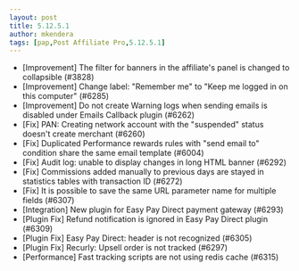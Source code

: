 ```yaml
---
layout: post
title: 5.12.5.1
author: mkendera
tags: [pap,Post Affiliate Pro,5.12.5.1]
---
```


- [Improvement] The filter for banners in the affiliate's panel is changed to collapsible (#3828)
- [Improvement] Change label: "Remember me" to "Keep me logged in on this computer" (#6285)
- [Improvement] Do not create Warning logs when sending emails is disabled under Emails Callback plugin (#6262)
- [Fix] PAN: Creating network account with the "suspended" status doesn't create merchant (#6260)
- [Fix] Duplicated Performance rewards rules with "send email to" condition share the same email template (#6004)
- [Fix] Audit log: unable to display changes in long HTML banner (#6292)
- [Fix] Commissions added manually to previous days are stayed in statistics tables with transaction ID (#6272)
- [Fix] It is possible to save the same URL parameter name for multiple fields (#6307)
- [Integration] New plugin for Easy Pay Direct payment gateway (#6293)
- [Plugin Fix] Refund notification is ignored in Easy Pay Direct plugin (#6309)
- [Plugin Fix] Easy Pay Direct: header is not recognized (#6305)
- [Plugin Fix] Recurly: Upsell order is not tracked (#6297)
- [Performance] Fast tracking scripts are not using redis cache (#6315)
